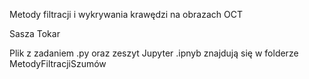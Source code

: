Metody filtracji i wykrywania krawędzi na obrazach OCT

Sasza Tokar

Plik z zadaniem .py oraz zeszyt Jupyter .ipnyb znajdują się w folderze MetodyFiltracjiSzumów
